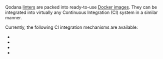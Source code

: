 [//]: # (title: Integration with CI systems)

Qodana [linters](linters.md) are packed into ready-to-use [Docker images](docker-images.md). They can be integrated into virtually any Continuous Integration (CI) system in a similar manner.

<p><include src="lib_qd.xml" include-id="ui-note"/></p>

Currently, the following CI integration mechanisms are available:
 - [](github-actions.md)
 - [](qodana-github-application.md)
 - [](gitlab.md)
 - [](jenkins.md)
